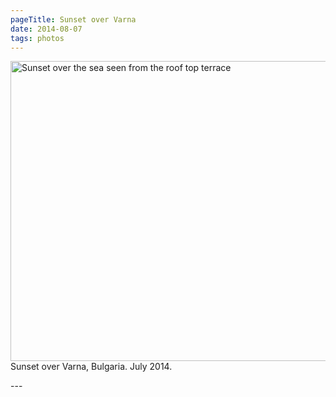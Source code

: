 ```yaml
---
pageTitle: Sunset over Varna
date: 2014-08-07
tags: photos
---
```

<p><img src="https://farm4.staticflickr.com/3854/14699650765_3689d12bfc_z.jpg" alt="Sunset over the sea seen from the roof top terrace" width="640" height="480">
Sunset over Varna, Bulgaria. July 2014.</p>
---
